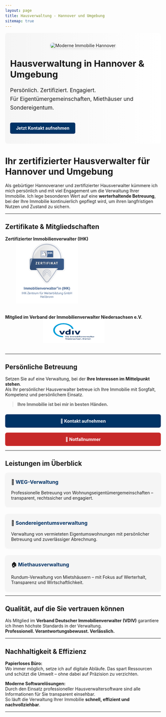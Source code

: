 ```yaml
---
layout: page
title: Hausverwaltung - Hannover und Umgebung
sitemap: true
---
```

<!-- Herobereich Start -->
<div style="display: flex; flex-wrap: wrap; align-items: center; gap: 2rem; background: linear-gradient(to right, #f5f5f5, #ffffff); padding: 2rem 1rem; margin-bottom: 2rem; border-radius: 8px;">

  <!-- Bildbereich -->
  <div style="flex: 1 1 300px; text-align: center;">
    <img src="/assets/img/hero-hausverwaltung.jpg" alt="Moderne Immobilie Hannover" style="max-width: 100%; height: auto; border-radius: 8px; box-shadow: 0 2px 6px rgba(0,0,0,0.1);">
  </div>

  <!-- Textbereich -->
  <div style="flex: 2 1 400px;">
    <h1 style="margin-top: 0; font-size: 1.8rem;">Hausverwaltung in Hannover & Umgebung</h1>
    <p style="font-size: 1.1rem; line-height: 1.6;">
      Persönlich. Zertifiziert. Engagiert.<br>
      Für Eigentümergemeinschaften, Miethäuser und Sondereigentum.
    </p>
    <a href="/kontakt/" style="display: inline-block; margin-top: 1rem; background-color: #003366; color: white; padding: 0.6rem 1.2rem; border-radius: 5px; text-decoration: none; font-weight: bold;">
      Jetzt Kontakt aufnehmen
    </a>
  </div>

</div>
<!-- Herobereich Ende -->


# Ihr zertifizierter Hausverwalter für Hannover und Umgebung

Als gebürtiger Hannoveraner und zertifizierter Hausverwalter kümmere ich mich persönlich und mit viel Engagement um die Verwaltung Ihrer Immobilie. Ich lege besonderen Wert auf eine **werterhaltende Betreuung**, bei der Ihre Immobilie kontinuierlich gepflegt wird, um ihren langfristigen Nutzen und Zustand zu sichern.

---

## Zertifikate & Mitgliedschaften

<div id="certificates_logos" style="display: flex; gap: 2rem; flex-wrap: wrap; align-items: center; margin-bottom: 2rem;">
  
<div style="text-align: center;">
  <div><strong>Zertifizierter Immobilienverwalter (IHK)</strong></div>
  <a href="https://badges.ihk-kompetenz.plus/assertion/f215ab3c-9e25-4efe-83a8-da10036371b5?id=U2FsdGVkX19lBDNHu0Cv1IgLjduX0Ui/m%209pxj/c1hfx1jaMzmEQjGfhNLWDXZfG4GEqCM/fldCq4QhMBqIaBQ==" target="_blank">
    <img src="/assets/img/nachweise-und-zertifikate/badge.png" alt="Immobilienverwalter (IHK)" class="certificate" width="200" height="200">
  </a>
</div>

<div style="text-align: center;">
  <div><strong>Mitglied im Verband der Immobilienverwalter Niedersachsen e.V.</strong></div>
  <a href="https://vdiv-niedersachsen-bremen.de/" target="_blank">
    <img src="/assets/img/vdivlogo.png" alt="Mitgliedschaft im VDIV Niedersachsen" width="200" height="75">
  </a>
</div>

</div>

---

## Persönliche Betreuung

Setzen Sie auf eine Verwaltung, bei der **Ihre Interessen im Mittelpunkt stehen**.  
Als Ihr persönlicher Hausverwalter betreue ich Ihre Immobilie mit Sorgfalt, Kompetenz und persönlichem Einsatz.

> **Ihre Immobilie ist bei mir in besten Händen.**

<div style="margin-top: 1.5rem; display: flex; flex-wrap: wrap; gap: 1rem;">

<a href="/kontakt/" style="flex: 1; min-width: 220px; background-color: #003366; color: white; padding: 0.8rem 1.2rem; text-align: center; border-radius: 6px; text-decoration: none; font-weight: bold;">
📨 Kontakt aufnehmen
</a>

<a href="/notfall/" style="flex: 1; min-width: 220px; background-color: #c62828; color: white; padding: 0.8rem 1.2rem; text-align: center; border-radius: 6px; text-decoration: none; font-weight: bold;">
🚨 Notfallnummer
</a>

</div>

---

## Leistungen im Überblick

<div style="display: flex; flex-wrap: wrap; gap: 1.5rem; margin-top: 1rem;">

<!-- WEG-Verwaltung -->
<div style="flex: 1 1 280px; background: #f5f5f5; padding: 1.2rem; border-radius: 8px; box-shadow: 0 2px 5px rgba(0,0,0,0.05);">
  <h3 style="margin-top: 0;">🏢 <a href="/weg-verwaltung/" style="text-decoration: none; color: #003366;">WEG-Verwaltung</a></h3>
  <p style="margin-bottom: 0;">Professionelle Betreuung von Wohnungseigentümergemeinschaften – transparent, rechtssicher und engagiert.</p>
</div>

<!-- Sondereigentumsverwaltung -->
<div style="flex: 1 1 280px; background: #f5f5f5; padding: 1.2rem; border-radius: 8px; box-shadow: 0 2px 5px rgba(0,0,0,0.05);">
  <h3 style="margin-top: 0;">🔑 <a href="/sondereigentumsverwaltung/" style="text-decoration: none; color: #003366;">Sondereigentumsverwaltung</a></h3>
  <p style="margin-bottom: 0;">Verwaltung von vermieteten Eigentumswohnungen mit persönlicher Betreuung und zuverlässiger Abrechnung.</p>
</div>

<!-- Miethausverwaltung -->
<div style="flex: 1 1 280px; background: #f5f5f5; padding: 1.2rem; border-radius: 8px; box-shadow: 0 2px 5px rgba(0,0,0,0.05);">
  <h3 style="margin-top: 0;">🏠 <a href="/miethausverwaltung/" style="text-decoration: none; color: #003366;">Miethausverwaltung</a></h3>
  <p style="margin-bottom: 0;">Rundum-Verwaltung von Mietshäusern – mit Fokus auf Werterhalt, Transparenz und Wirtschaftlichkeit.</p>
</div>

</div>

---

## Qualität, auf die Sie vertrauen können

Als Mitglied im **Verband Deutscher Immobilienverwalter (VDIV)** garantiere ich Ihnen höchste Standards in der Verwaltung.  
**Professionell. Verantwortungsbewusst. Verlässlich.**

---

## Nachhaltigkeit & Effizienz

**Papierloses Büro:**  
Wo immer möglich, setze ich auf digitale Abläufe. Das spart Ressourcen und schützt die Umwelt – ohne dabei auf Präzision zu verzichten.

**Moderne Softwarelösungen:**  
Durch den Einsatz professioneller Hausverwaltersoftware sind alle Informationen für Sie transparent einsehbar.  
So läuft die Verwaltung Ihrer Immobilie **schnell, effizient und nachvollziehbar**.

---

